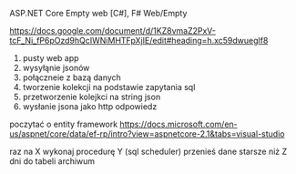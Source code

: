 
ASP.NET Core Empty                                web               [C#], F#          Web/Empty

https://docs.google.com/document/d/1KZ8vmaZ2PxV-tcF_Ni_fP6pOzd9hQcIWNiMHTFpXjIE/edit#heading=h.xc59dwueglf8



1. pusty web app
2. wysyłąnie jsonów
3. połączneie z bazą danych
4. tworzenie kolekcji na podstawie zapytania sql
5. przetworzenie kolejkci na string json
6. wysłanie jsona jako http odpowiedz

poczytać o entity framework
https://docs.microsoft.com/en-us/aspnet/core/data/ef-rp/intro?view=aspnetcore-2.1&tabs=visual-studio


raz na X wykonaj procedurę Y (sql scheduler) przenieś dane starsze niż Z dni do tabeli archiwum
